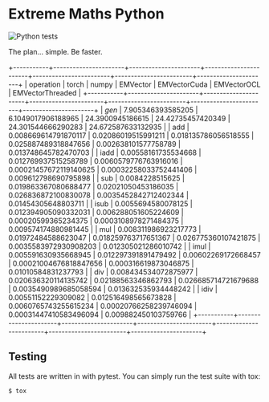 # Extreme Maths Python

![Python tests](https://github.com/Liamdoult/extreme-maths-py/workflows/Python%20tests/badge.svg)

The plan... simple. Be faster.

+-----------+----------------------+----------------------+-----------------------+------------------------+------------------------+----------------------+
| operation | torch                | numpy                | EMVector              | EMVectorCuda           | EMVectorOCL            | EMVectorThreaded     |
+-----------+----------------------+----------------------+-----------------------+------------------------+------------------------+----------------------+
| _gen_     | 7.905346393585205    | 6.1049017906188965   | 24.3900945186615      | 24.42735457420349      | 24.301544666290283     | 24.672587633132935   |
| add       | 0.008669614791870117 | 0.02086019515991211  | 0.018135786056518555  | 0.025887489318847656   | 0.002638101577758789   | 0.013748645782470703 |
| iadd      | 0.00558161735534668  | 0.012769937515258789 | 0.0060579776763916016 | 0.00021457672119140625 | 0.00032258033752441406 | 0.009612798690795898 |
| sub       | 0.0084228515625      | 0.019863367080688477 | 0.02021050453186035   | 0.026836872100830078   | 0.0035452842712402344  | 0.01454305648803711  |
| isub      | 0.0055694580078125   | 0.012394905090332031 | 0.006288051605224609  | 0.00020599365234375    | 0.0003108978271484375  | 0.009574174880981445 |
| mul       | 0.008311986923217773 | 0.01972484588623047  | 0.018259763717651367  | 0.026775360107421875   | 0.0035583972930908203  | 0.012305021286010742 |
| imul      | 0.005591630935668945 | 0.012297391891479492 | 0.00602269172668457   | 0.00021004676818847656 | 0.000316619873046875   | 0.01010584831237793  |
| div       | 0.008434534072875977 | 0.020636320114135742 | 0.02188563346862793   | 0.026685714721679688   | 0.0035490989685058594  | 0.013632535934448242 |
| idiv      | 0.00551152229309082  | 0.012516498565673828 | 0.0060765743255615234 | 0.00020766258239746094 | 0.00031447410583496094 | 0.009882450103759766 |
+-----------+----------------------+----------------------+-----------------------+------------------------+------------------------+----------------------+

## Testing

All tests are written in with pytest. You can simply run the test suite with tox:

    $ tox
